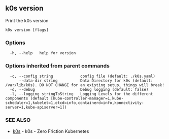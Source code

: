 ## k0s version

Print the k0s version

```
k0s version [flags]
```

### Options

```
  -h, --help   help for version
```

### Options inherited from parent commands

```
  -c, --config string            config file (default: ./k0s.yaml)
      --data-dir string          Data Directory for k0s (default: /var/lib/k0s). DO NOT CHANGE for an existing setup, things will break!
  -d, --debug                    Debug logging (default: false)
  -l, --logging stringToString   Logging Levels for the different components (default [kube-controller-manager=1,kube-scheduler=1,kubelet=1,etcd=info,containerd=info,konnectivity-server=1,kube-apiserver=1])
```

### SEE ALSO

* [k0s](k0s.md)	 - k0s - Zero Friction Kubernetes


